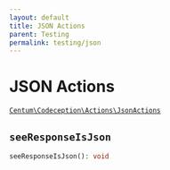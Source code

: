 ```yaml
---
layout: default
title: JSON Actions
parent: Testing
permalink: testing/json
---
```




# JSON Actions

[`Centum\Codeception\Actions\JsonActions`](https://github.com/SidRoberts/centum/blob/main/src/Codeception/Actions/JsonActions.php)



## `seeResponseIsJson`

```php
seeResponseIsJson(): void
```
